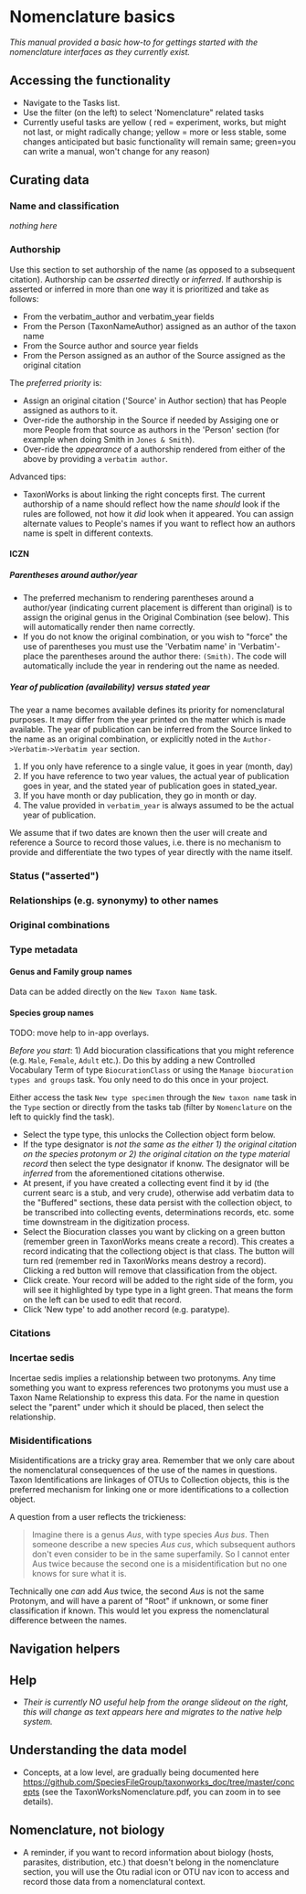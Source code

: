 
# Nomenclature basics

_This manual provided a basic how-to for gettings started with the nomenclature interfaces as they *currently* exist._

## Accessing the functionality

* Navigate to the Tasks list.
* Use the filter (on the left) to select 'Nomenclature" related tasks
* Currently useful tasks are yellow ( red = experiment, works, but might not last, or might radically change; yellow = more or less stable, some changes anticipated but basic functionality will remain same; green=you can write a manual, won't change for any reason)

## Curating data

### Name and classification

_nothing here_

### Authorship

Use this section to set authorship of the name (as opposed to a subsequent citation).  Authorship can be *asserted* directly or *inferred*.  If authorship is asserted or inferred in more than one way it is prioritized and take as follows:

* From the verbatim_author and verbatim_year fields
* From the Person (TaxonNameAuthor) assigned as an author of the taxon name
* From the Source author and source year fields
* From the Person assigned as an author of the Source assigned as the original citation

The _preferred priority_ is:

* Assign an original citation ('Source' in Author section) that has People assigned as authors to it. 
* Over-ride the authorship in the Source if needed by Assiging one or more People from that source as authors in the 'Person' section (for example when doing Smith in `Jones & Smith`).
* Over-ride the *appearance* of a authorship rendered from either of the above by providing a `verbatim author`.

Advanced tips:

* TaxonWorks is about linking the right concepts first.  The current authorship of a name should reflect how the name *should* look if the rules are followed, not how it *did* look when it appeared.  You can assign alternate values to People's names if you want to reflect how an authors name is spelt in different contexts.  

#### ICZN 

##### Parentheses around author/year

* The preferred mechanism to rendering parentheses around a author/year (indicating current placement is different than original) is to assign the original genus in the Original Combination (see below).  This will automatically render then name correctly.
* If you do not know the original combination, or you wish to "force" the use of parentheses you must use the 'Verbatim name' in 'Verbatim'- place the parentheses around the author there: `(Smith)`.  The code will automatically include the year in rendering out the name as needed.

##### Year of publication (availability) versus stated year

The year a name becomes available defines its priority for nomenclatural purposes.  It may differ from the year printed on the matter which is made available.  The year of publication can be inferred from the Source linked to the name as an original combination, or explicitly noted in the `Author->Verbatim->Verbatim year` section.

1) If you only have reference to a single value, it goes in year (month, day)
2) If you have reference to two year values, the actual year of publication goes in year, and the stated year of publication goes in stated_year.
3) If you have month or day publication, they go in month or day.
4) The value provided in `verbatim_year` is always assumed to be the actual year of publication.

We assume that if two dates are known then the user will create and reference a Source to record those values, i.e. there is no mechanism to provide and differentiate the two types of year directly with the name itself.

### Status ("asserted")

### Relationships (e.g. synonymy) to other names

### Original combinations

### Type metadata

#### Genus and Family group names

Data can be added directly on the `New Taxon Name` task.

#### Species group names

TODO: move help to in-app overlays.

_Before you start_: 1) Add biocuration classifications that you might reference (e.g. `Male`, `Female`, `Adult` etc.).  Do this by adding a new Controlled Vocabulary Term of type `BiocurationClass` or using the `Manage biocuration types and groups` task.  You only need to do this once in your project.

Either access the task `New type specimen` through the `New taxon name` task in the `Type` section or directly from the tasks tab (filter by `Nomenclature` on the left to quickly find the task).

* Select the type type, this unlocks the Collection object form below.
* If the type designator is _not the same as the either 1) the original citation on the species protonym or 2) the original citation on the type material record_ then select the type designator if knonw.  The designator will be *inferred* from the aforementioned citations otherwise.
* At present, if you have created a collecting event find it by id (the current searc is a stub, and very crude), otherwise add verbatim data to the "Buffered" sections, these data persist with the collection object, to be transcribed into collecting events, determinations records, etc. some time downstream in the digitization process.
* Select the Biocuration classes you want by clicking on a green button (remember green in TaxonWorks means create a record). This creates a record indicating that the collectiong object is that class.  The button will turn red (remember red in TaxonWorks means destroy a record).  Clicking a red button will remove that classification from the object.
* Click create.  Your record will be added to the right side of the form, you will see it highlighted by type type in a light green.  That means the form on the left can be used to edit that record.
* Click 'New type' to add another record (e.g. paratype).

### Citations

### Incertae sedis

Incertae sedis implies a relationship between two protonyms.  Any time something you want to express references two protonyms you must use a Taxon Name Relationship to express this data.  For the name in question select the "parent" under which it should be placed, then select the relationship.

### Misidentifications

Misidentifications are a tricky gray area.  Remember that we only care about the nomenclatural consequences of the use of the names in questions.  Taxon Identifications are linkages of OTUs to Collection objects, this is the preferred mechanism for linking one or more identifications to a collection object.

A question from a user reflects the trickieness:

> Imagine there is a genus _Aus_, with type species _Aus bus_. Then someone describe a new species _Aus cus_, which subsequent authors don't even consider to be in the same superfamily. So I cannot enter Aus twice because the second one is a misidentification but no one knows for sure what it is.

Technically one *can* add _Aus_ twice, the second _Aus_ is not the same Protonym, and will have a parent of "Root" if unknown, or some finer classification if known.  This would let you express the nomenclatural difference between the names.

## Navigation helpers

## Help

* _Their is currently NO useful help from the orange slideout on the right, this will change as text appears here and migrates to the native help system._

## Understanding the data model

* Concepts, at a low level, are gradually being documented here https://github.com/SpeciesFileGroup/taxonworks_doc/tree/master/concepts (see the TaxonWorksNomenclature.pdf, you can zoom in to see details).

## Nomenclature, not biology

* A reminder, if you want to record information about biology (hosts, parasites, distribution, etc.) that doesn't belong in the nomenclature section, you will use the Otu radial icon or OTU nav icon to access and record those data from a nomenclatural context.
